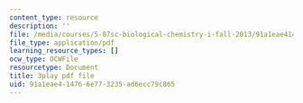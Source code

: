 ```yaml
---
content_type: resource
description: ''
file: /media/courses/5-07sc-biological-chemistry-i-fall-2013/91a1eae414766e773235ad6ecc79c865_vL_E7Ik_vBs.pdf
file_type: application/pdf
learning_resource_types: []
ocw_type: OCWFile
resourcetype: Document
title: 3play pdf file
uid: 91a1eae4-1476-6e77-3235-ad6ecc79c865
---
```

